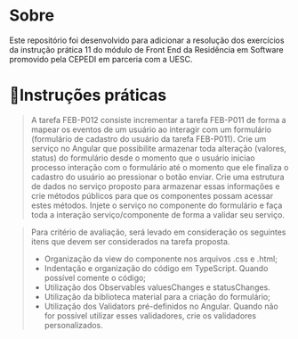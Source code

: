 # Sobre

<p>Este repositório foi desenvolvido para adicionar a resolução dos exercícios da instrução prática 11 do módulo de Front End da Residência em Software promovido pela CEPEDI em parceria com a UESC.</p>

# 📑Instruções práticas

> A tarefa FEB-P012 consiste incrementar a tarefa FEB-P011 de forma a mapear os eventos de um usuário ao interagir com um formulário (formulário de cadastro do usuário da tarefa FEB-P011). Crie um serviço no Angular que possibilite armazenar toda alteração (valores, status) do formulário desde o momento que o usuário iniciao processo interação com o formulário até o momento que ele finaliza o cadastro do usuário ao pressionar o botão enviar. Crie uma estrutura de dados no serviço proposto para armazenar essas informações e crie métodos públicos para que os componentes possam acessar estes métodos. Injete o serviço no componente do formulário e faça toda a interação serviço/componente de forma a validar seu serviço.

> Para critério de avaliação, será levado em consideração os seguintes itens que devem ser considerados na tarefa proposta.
>
> - Organização da view do componente nos arquivos .css e .html;
> - Indentação e organização do código em TypeScript. Quando possível comente o código;
> - Utilização dos Observables valuesChanges e statusChanges.
> - Utilização da biblioteca material para a criação do formulário;
> - Utilização dos Validators pré-definidos no Angular. Quando não for possível utilizar esses validadores, crie os validadores personalizados.

<br>


